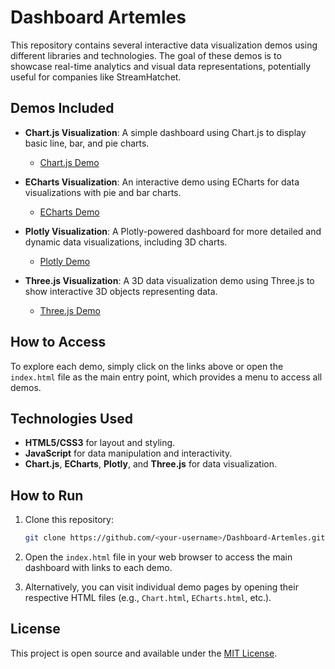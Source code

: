 # Dashboard Artemles

This repository contains several interactive data visualization demos using different libraries and technologies. The goal of these demos is to showcase real-time analytics and visual data representations, potentially useful for companies like StreamHatchet.

## Demos Included

- **Chart.js Visualization**: A simple dashboard using Chart.js to display basic line, bar, and pie charts.
  - [Chart.js Demo](Chart.html)

- **ECharts Visualization**: An interactive demo using ECharts for data visualizations with pie and bar charts.
  - [ECharts Demo](ECharts.html)

- **Plotly Visualization**: A Plotly-powered dashboard for more detailed and dynamic data visualizations, including 3D charts.
  - [Plotly Demo](Plotly.html)

- **Three.js Visualization**: A 3D data visualization demo using Three.js to show interactive 3D objects representing data.
  - [Three.js Demo](three.html)

## How to Access

To explore each demo, simply click on the links above or open the `index.html` file as the main entry point, which provides a menu to access all demos.

## Technologies Used

- **HTML5/CSS3** for layout and styling.
- **JavaScript** for data manipulation and interactivity.
- **Chart.js**, **ECharts**, **Plotly**, and **Three.js** for data visualization.
  
## How to Run

1. Clone this repository:

    ```bash
    git clone https://github.com/<your-username>/Dashboard-Artemles.git
    ```

2. Open the `index.html` file in your web browser to access the main dashboard with links to each demo.

3. Alternatively, you can visit individual demo pages by opening their respective HTML files (e.g., `Chart.html`, `ECharts.html`, etc.).

## License

This project is open source and available under the [MIT License](LICENSE).
